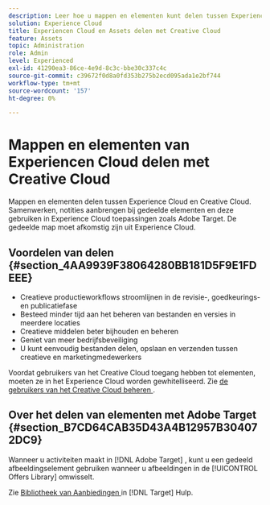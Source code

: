```yaml
---
description: Leer hoe u mappen en elementen kunt delen tussen Experience Cloud en Creative Cloud.
solution: Experience Cloud
title: Experiencen Cloud en Assets delen met Creative Cloud
feature: Assets
topic: Administration
role: Admin
level: Experienced
exl-id: 41290ea3-86ce-4e9d-8c3c-bbe30c337c4c
source-git-commit: c39672f0d8a0fd353b275b2ecd095ada1e2bf744
workflow-type: tm+mt
source-wordcount: '157'
ht-degree: 0%

---
```


# Mappen en elementen van Experiencen Cloud delen met Creative Cloud

Mappen en elementen delen tussen Experience Cloud en Creative Cloud. Samenwerken, notities aanbrengen bij gedeelde elementen en deze gebruiken in Experience Cloud toepassingen zoals Adobe Target. De gedeelde map moet afkomstig zijn uit Experience Cloud.

## Voordelen van delen {#section_4AA9939F38064280BB181D5F9E1FDEEE}

* Creatieve productieworkflows stroomlijnen in de revisie-, goedkeurings- en publicatiefase
* Besteed minder tijd aan het beheren van bestanden en versies in meerdere locaties
* Creatieve middelen beter bijhouden en beheren
* Geniet van meer bedrijfsbeveiliging
* U kunt eenvoudig bestanden delen, opslaan en verzenden tussen creatieve en marketingmedewerkers

Voordat gebruikers van het Creative Cloud toegang hebben tot elementen, moeten ze in het Experience Cloud worden gewhitelliseerd. Zie [ de gebruikers van het Creative Cloud beheren ](manage-cc-users.md).

## Over het delen van elementen met Adobe Target {#section_B7CD64CAB35D43A4B12957B304072DC9}

Wanneer u activiteiten maakt in [!DNL Adobe Target] , kunt u een gedeeld afbeeldingselement gebruiken wanneer u afbeeldingen in de [!UICONTROL Offers Library] omwisselt.

Zie [ Bibliotheek van Aanbiedingen ](https://experienceleague.adobe.com/docs/target/using/experiences/offers/manage-content.html) in [!DNL Target] Hulp.
